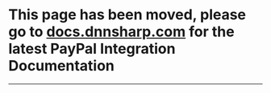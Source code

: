 # This page has been moved, please go to [docs.dnnsharp.com](https://docs.dnnsharp.com/integrations/paypal/index.html) for the latest PayPal Integration Documentation

---

# 




